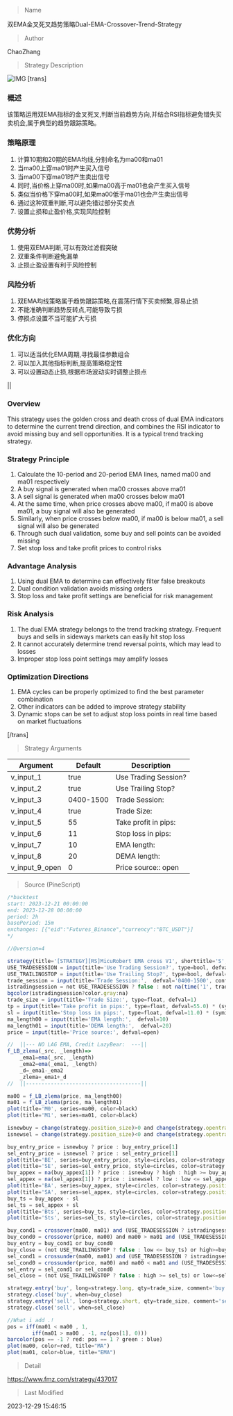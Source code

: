 
> Name

双EMA金叉死叉趋势策略Dual-EMA-Crossover-Trend-Strategy

> Author

ChaoZhang

> Strategy Description

![IMG](https://www.fmz.com/upload/asset/10190282778ff6dd649.png)
[trans]

### 概述

该策略运用双EMA指标的金叉死叉,判断当前趋势方向,并结合RSI指标避免错失买卖机会,属于典型的趋势跟踪策略。

### 策略原理

1. 计算10期和20期的EMA均线,分别命名为ma00和ma01
2. 当ma00上穿ma01时产生买入信号
3. 当ma00下穿ma01时产生卖出信号
4. 同时,当价格上穿ma00时,如果ma00高于ma01也会产生买入信号
5. 类似当价格下穿ma00时,如果ma00低于ma01也会产生卖出信号
6. 通过这种双重判断,可以避免错过部分买卖点
7. 设置止损和止盈价格,实现风险控制

### 优势分析

1. 使用双EMA判断,可以有效过滤假突破
2. 双重条件判断避免漏单
3. 止损止盈设置有利于风险控制

### 风险分析

1. 双EMA均线策略属于趋势跟踪策略,在震荡行情下买卖频繁,容易止损
2. 不能准确判断趋势反转点,可能导致亏损
3. 停损点设置不当可能扩大亏损

### 优化方向

1. 可以适当优化EMA周期,寻找最佳参数组合
2. 可以加入其他指标判断,提高策略稳定性
3. 可以设置动态止损,根据市场波动实时调整止损点

||

### Overview

This strategy uses the golden cross and death cross of dual EMA indicators to determine the current trend direction, and combines the RSI indicator to avoid missing buy and sell opportunities. It is a typical trend tracking strategy.

### Strategy Principle 

1. Calculate the 10-period and 20-period EMA lines, named ma00 and ma01 respectively
2. A buy signal is generated when ma00 crosses above ma01
3. A sell signal is generated when ma00 crosses below ma01  
4. At the same time, when price crosses above ma00, if ma00 is above ma01, a buy signal will also be generated
5. Similarly, when price crosses below ma00, if ma00 is below ma01, a sell signal will also be generated
6. Through such dual validation, some buy and sell points can be avoided missing
7. Set stop loss and take profit prices to control risks

### Advantage Analysis

1. Using dual EMA to determine can effectively filter false breakouts
2. Dual condition validation avoids missing orders  
3. Stop loss and take profit settings are beneficial for risk management

### Risk Analysis  

1. The dual EMA strategy belongs to the trend tracking strategy. Frequent buys and sells in sideways markets can easily hit stop loss
2. It cannot accurately determine trend reversal points, which may lead to losses
3. Improper stop loss point settings may amplify losses

### Optimization Directions

1. EMA cycles can be properly optimized to find the best parameter combination
2. Other indicators can be added to improve strategy stability
3. Dynamic stops can be set to adjust stop loss points in real time based on market fluctuations

[/trans]

> Strategy Arguments



|Argument|Default|Description|
|----|----|----|
|v_input_1|true|Use Trading Session?|
|v_input_2|true|Use Trailing Stop?|
|v_input_3|0400-1500|Trade Session:|
|v_input_4|true|Trade Size:|
|v_input_5|55|Take profit in pips:|
|v_input_6|11|Stop loss in pips:|
|v_input_7|10|EMA length:|
|v_input_8|20|DEMA length:|
|v_input_9_open|0|Price source:: open|high|low|close|hl2|hlc3|hlcc4|ohlc4|


> Source (PineScript)

``` javascript
/*backtest
start: 2023-12-21 00:00:00
end: 2023-12-28 00:00:00
period: 2h
basePeriod: 15m
exchanges: [{"eid":"Futures_Binance","currency":"BTC_USDT"}]
*/

//@version=4

strategy(title='[STRATEGY][RS]MicuRobert EMA cross V1', shorttitle='S', overlay=true, pyramiding=0, initial_capital=100000)
USE_TRADESESSION = input(title='Use Trading Session?', type=bool, defval=true)
USE_TRAILINGSTOP = input(title='Use Trailing Stop?', type=bool, defval=true)
trade_session = input(title='Trade Session:',  defval='0400-1500', confirm=false)
istradingsession = not USE_TRADESESSION ? false : not na(time('1', trade_session))
bgcolor(istradingsession?color.gray:na)
trade_size = input(title='Trade Size:', type=float, defval=1)
tp = input(title='Take profit in pips:', type=float, defval=55.0) * (syminfo.mintick*10)
sl = input(title='Stop loss in pips:', type=float, defval=11.0) * (syminfo.mintick*10)
ma_length00 = input(title='EMA length:',  defval=10)
ma_length01 = input(title='DEMA length:',  defval=20)
price = input(title='Price source:', defval=open)

//  ||--- NO LAG EMA, Credit LazyBear:  ---||
f_LB_zlema(_src, _length)=>
    _ema1=ema(_src, _length)
    _ema2=ema(_ema1, _length)
    _d=_ema1-_ema2
    _zlema=_ema1+_d
//  ||-------------------------------------||

ma00 = f_LB_zlema(price, ma_length00)
ma01 = f_LB_zlema(price, ma_length01)
plot(title='M0', series=ma00, color=black)
plot(title='M1', series=ma01, color=black)

isnewbuy = change(strategy.position_size)>0 and change(strategy.opentrades)>0
isnewsel = change(strategy.position_size)<0 and change(strategy.opentrades)>0

buy_entry_price = isnewbuy ? price : buy_entry_price[1]
sel_entry_price = isnewsel ? price : sel_entry_price[1]
plot(title='BE', series=buy_entry_price, style=circles, color=strategy.position_size <= 0 ? na : aqua)
plot(title='SE', series=sel_entry_price, style=circles, color=strategy.position_size >= 0 ? na : aqua)
buy_appex = na(buy_appex[1]) ? price : isnewbuy ? high : high >= buy_appex[1] ? high : buy_appex[1]
sel_appex = na(sel_appex[1]) ? price : isnewsel ? low : low <= sel_appex[1] ? low : sel_appex[1]
plot(title='BA', series=buy_appex, style=circles, color=strategy.position_size <= 0 ? na : teal)
plot(title='SA', series=sel_appex, style=circles, color=strategy.position_size >= 0 ? na : teal)
buy_ts = buy_appex - sl
sel_ts = sel_appex + sl
plot(title='Bts', series=buy_ts, style=circles, color=strategy.position_size <= 0 ? na : red)
plot(title='Sts', series=sel_ts, style=circles, color=strategy.position_size >= 0 ? na : red)

buy_cond1 = crossover(ma00, ma01) and (USE_TRADESESSION ? istradingsession : true)
buy_cond0 = crossover(price, ma00) and ma00 > ma01 and (USE_TRADESESSION ? istradingsession : true)
buy_entry = buy_cond1 or buy_cond0
buy_close = (not USE_TRAILINGSTOP ? false : low <= buy_ts) or high>=buy_entry_price+tp//high>=last_traded_price + tp or low<=last_traded_price - sl //high >= hh or 
sel_cond1 = crossunder(ma00, ma01) and (USE_TRADESESSION ? istradingsession : true)
sel_cond0 = crossunder(price, ma00) and ma00 < ma01 and (USE_TRADESESSION ? istradingsession : true)
sel_entry = sel_cond1 or sel_cond0
sel_close = (not USE_TRAILINGSTOP ? false : high >= sel_ts) or low<=sel_entry_price-tp//low<=last_traded_price - tp or high>=last_traded_price + sl //low <= ll or 

strategy.entry('buy', long=strategy.long, qty=trade_size, comment='buy', when=buy_entry)
strategy.close('buy', when=buy_close)
strategy.entry('sell', long=strategy.short, qty=trade_size, comment='sell', when=sel_entry)
strategy.close('sell', when=sel_close)

//What i add .!
pos = iff(ma01 < ma00 , 1,
	    iff(ma01 > ma00 , -1, nz(pos[1], 0))) 
barcolor(pos == -1 ? red: pos == 1 ? green : blue)
plot(ma00, color=red, title="MA")
plot(ma01, color=blue, title="EMA")
```

> Detail

https://www.fmz.com/strategy/437017

> Last Modified

2023-12-29 15:46:15
